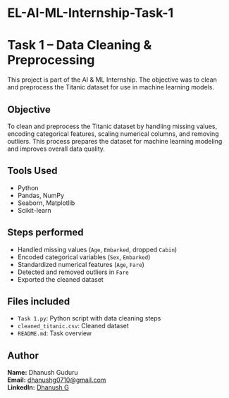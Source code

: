 # EL-AI-ML-Internship-Task-1

# Task 1 – Data Cleaning & Preprocessing

This project is part of the AI & ML Internship. The objective was to clean and preprocess the Titanic dataset for use in machine learning models.

## Objective
To clean and preprocess the Titanic dataset by handling missing values, encoding categorical features, scaling numerical columns, and removing outliers. This process prepares the dataset for machine learning modeling and improves overall data quality.


## Tools Used
- Python
- Pandas, NumPy
- Seaborn, Matplotlib
- Scikit-learn

## Steps performed 
- Handled missing values (`Age`, `Embarked`, dropped `Cabin`)
- Encoded categorical variables (`Sex`, `Embarked`)
- Standardized numerical features (`Age`, `Fare`)
- Detected and removed outliers in `Fare`
- Exported the cleaned dataset

## Files included
- `Task 1.py`: Python script with data cleaning steps
- `cleaned_titanic.csv`: Cleaned dataset
- `README.md`: Task overview

## Author

**Name:** Dhanush Guduru  
**Email:** dhanushg0710@gmail.com  
**LinkedIn:** [Dhanush G](https://www.linkedin.com/in/dhanush-g-805492345)
